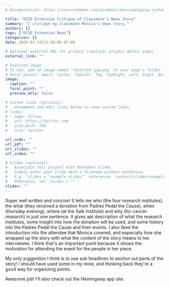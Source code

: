 ```yaml
---
# Documentation: https://sourcethemes.com/academic/docs/managing-content/

title: "UCSD Extension Critique of Classmate's News Story"
summary: "I critique my classmate Monica's news story."
authors: []
tags: ["UCSD Extension News"]
categories: []
date: 2020-03-14T22:58:06-07:00

# Optional external URL for project (replaces project detail page).
external_link: ""

# Featured image
# To use, add an image named `featured.jpg/png` to your page's folder.
# Focal points: Smart, Center, TopLeft, Top, TopRight, Left, Right, BottomLeft, Bottom, BottomRight.
image:
  caption: ""
  focal_point: ""
  preview_only: false

# Custom links (optional).
#   Uncomment and edit lines below to show custom links.
# links:
# - name: Follow
#   url: https://twitter.com
#   icon_pack: fab
#   icon: twitter

url_code: ""
url_pdf: ""
url_slides: ""
url_video: ""

# Slides (optional).
#   Associate this project with Markdown slides.
#   Simply enter your slide deck's filename without extension.
#   E.g. `slides = "example-slides"` references `content/slides/example-slides.md`.
#   Otherwise, set `slides = ""`.
slides: ""
---
```

Super well written and concise! It tells me who (the four research institutes), the what (they received a donation from Padres Pedal the Cause), when (thursday evening), where (at the Salk Institute) and why (for cancer research) in just one sentence. It gives apt description of what the research institutes, some insight into how the donation will be used, and some history into the Padres Pedal the Cause and their events. I also liked the introduction into the attendee that Monica covered, and especially how she wrapped up the story with what the content of the story means to her interviewee. I think that's an important point because it shows the motivation for attending the event for the people in her piece.

My only suggestion I think is to use sub headlines to section out parts of the story! I should have used some in my mine, and thinking back they're a good way for organizing points.

Awesome job! I'll also check out the Hemingway app site.